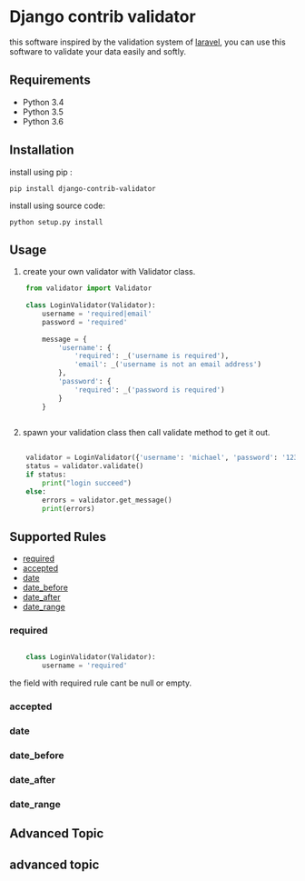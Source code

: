 # Django contrib validator
this software inspired by the validation system of [laravel](https://laravel.com), 
you can use this software to validate your data easily and softly.

## Requirements

- Python 3.4
- Python 3.5
- Python 3.6

## Installation

install using pip :

`pip install django-contrib-validator`

install using source code:

`python setup.py install`

## Usage

1. create your own validator with Validator class.

```python
    from validator import Validator
    
    class LoginValidator(Validator):
        username = 'required|email'
        password = 'required'
        
        message = {
            'username': {
                'required': _('username is required'),
                'email': _('username is not an email address')
            },
            'password': {
                'required': _('password is required')
            }
        }
        
```

2. spawn your validation class then call validate method to get it out.

```python
       
    validator = LoginValidator({'username': 'michael', 'password': '12345678'})
    status = validator.validate()
    if status:
        print("login succeed")
    else:
        errors = validator.get_message()
        print(errors)
```

## Supported Rules

- [required](#required)
- [accepted](#accepted)
- [date](#data)
- [date_before](#date_before)
- [date_after](#date_after)
- [date_range](#date_range)

### required

```python

    class LoginValidator(Validator):
        username = 'required'
```

the field with required rule cant be null or empty.

### accepted

### date

### date_before

### date_after

### date_range

## Advanced Topic

## advanced topic

